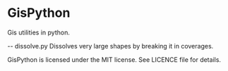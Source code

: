 GisPython
=========

Gis utilities in python.

-- dissolve.py
Dissolves very large shapes by breaking it in coverages. 

GisPython is licensed under the MIT license. See LICENCE file for details.
